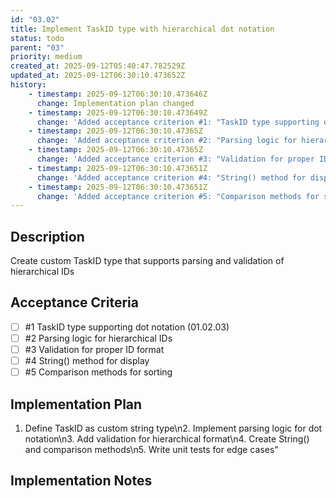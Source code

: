 ```yaml
---
id: "03.02"
title: Implement TaskID type with hierarchical dot notation
status: todo
parent: "03"
priority: medium
created_at: 2025-09-12T05:40:47.782529Z
updated_at: 2025-09-12T06:30:10.473652Z
history:
    - timestamp: 2025-09-12T06:30:10.473646Z
      change: Implementation plan changed
    - timestamp: 2025-09-12T06:30:10.473649Z
      change: 'Added acceptance criterion #1: "TaskID type supporting dot notation (01.02.03)"'
    - timestamp: 2025-09-12T06:30:10.47365Z
      change: 'Added acceptance criterion #2: "Parsing logic for hierarchical IDs"'
    - timestamp: 2025-09-12T06:30:10.47365Z
      change: 'Added acceptance criterion #3: "Validation for proper ID format"'
    - timestamp: 2025-09-12T06:30:10.473651Z
      change: 'Added acceptance criterion #4: "String() method for display"'
    - timestamp: 2025-09-12T06:30:10.473651Z
      change: 'Added acceptance criterion #5: "Comparison methods for sorting"'
---
```

## Description

Create custom TaskID type that supports parsing and validation of hierarchical IDs

## Acceptance Criteria
<!-- AC:BEGIN -->

- [ ] #1 TaskID type supporting dot notation (01.02.03)
- [ ] #2 Parsing logic for hierarchical IDs
- [ ] #3 Validation for proper ID format
- [ ] #4 String() method for display
- [ ] #5 Comparison methods for sorting

<!-- AC:END -->

## Implementation Plan

1. Define TaskID as custom string type\n2. Implement parsing logic for dot notation\n3. Add validation for hierarchical format\n4. Create String() and comparison methods\n5. Write unit tests for edge cases"

## Implementation Notes


